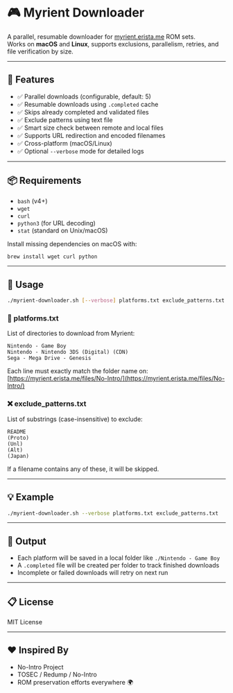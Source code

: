 # 🎮 Myrient Downloader

A parallel, resumable downloader for [myrient.erista.me](https://myrient.erista.me/files/) ROM sets.  
Works on **macOS** and **Linux**, supports exclusions, parallelism, retries, and file verification by size.

---

## 🚀 Features

- ✅ Parallel downloads (configurable, default: 5)
- ✅ Resumable downloads using `.completed` cache
- ✅ Skips already completed and validated files
- ✅ Exclude patterns using text file
- ✅ Smart size check between remote and local files
- ✅ Supports URL redirection and encoded filenames
- ✅ Cross-platform (macOS/Linux)
- ✅ Optional `--verbose` mode for detailed logs

---

## 📦 Requirements

- `bash` (v4+)
- `wget`
- `curl`
- `python3` (for URL decoding)
- `stat` (standard on Unix/macOS)

Install missing dependencies on macOS with:

```bash
brew install wget curl python
```

---

## 📝 Usage

```bash
./myrient-downloader.sh [--verbose] platforms.txt exclude_patterns.txt
```

### 📄 platforms.txt

List of directories to download from Myrient:

```
Nintendo - Game Boy
Nintendo - Nintendo 3DS (Digital) (CDN)
Sega - Mega Drive - Genesis
```

Each line must exactly match the folder name on:  
[https://myrient.erista.me/files/No-Intro/](https://myrient.erista.me/files/No-Intro/)

### ❌ exclude_patterns.txt

List of substrings (case-insensitive) to exclude:

```
README
(Proto)
(Unl)
(Alt)
(Japan)
```

If a filename contains any of these, it will be skipped.

---

## 💡 Example

```bash
./myrient-downloader.sh --verbose platforms.txt exclude_patterns.txt
```

---

## 📂 Output

- Each platform will be saved in a local folder like `./Nintendo - Game Boy`
- A `.completed` file will be created per folder to track finished downloads
- Incomplete or failed downloads will retry on next run

---

## 📋 License

MIT License

---

## ❤️ Inspired By

- No-Intro Project
- TOSEC / Redump / No-Intro
- ROM preservation efforts everywhere 🌍
